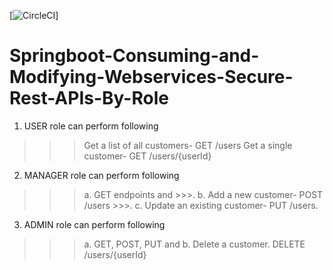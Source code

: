 [![CircleCI](https://circleci.com/gh/zikozee/Springboot-Consuming-and-Modifying-Webservices-Secure-Rest-APIs-By-Role/tree/master.svg?style=svg)]
# Springboot-Consuming-and-Modifying-Webservices-Secure-Rest-APIs-By-Role

1. USER role can perform following
>>>Get a list of all customers- GET /users 
>>> Get a single customer- GET /users/{userId}

2. MANAGER role can perform following 
>>> a. GET endpoints and >>>.
>>> b. Add a new customer- POST /users >>>.
>>> c. Update an existing customer- PUT /users.

3. ADMIN role can perform following
>>>  a. GET, POST, PUT and 
>>>  b. Delete a customer. DELETE /users/{userId}
